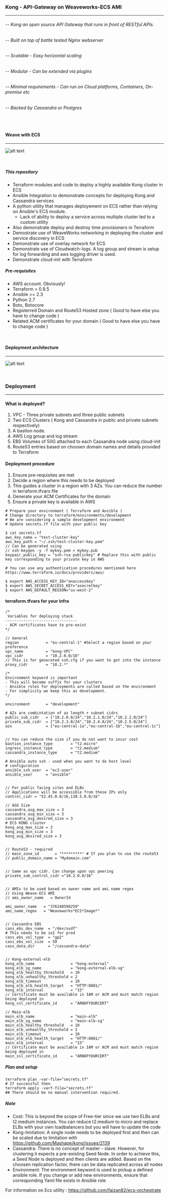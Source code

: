 ### Kong - API-Gateway on Weaveworks-ECS AMI
---  


###### -- Kong an open source API Gateway that runs in front of RESTful APIs.
###### -- Built on top of battle tested Nginx webserver
###### -- Scalable - Easy horizontal scaling
###### -- Modular - Can be extended via plugins
###### -- Minimal requirements - Can run on Cloud platforms, Containers, On-premise etc
###### -- Backed by Cassandra or Postgres

<br />

#### Weave with ECS
---

![alt text](https://raw.githubusercontent.com/faizan82/ECS-kong/master/images/weave-on-ecs.png)

<br />



##### This repository
- Terraform modules and code to deploy a highly available Kong cluster in ECS
- Ansible Integration to demonstrate concepts for deploying Kong and Cassandra services
- A python utility that manages deployement on ECS rather than relying on Ansible's ECS module.
  -  Lack of ability to deploy a service across multiple cluster led to a custom utility
- Also demonstrate deploy and destroy time provisioners in Terraform
- Demostrate use of WeaveWorks networking in deploying the cluster and service discovery in ECS
- Demonstrate use of overlay network for ECS
- Demonstrate use of Cloudwatch-logs. A log group and stream is setup for log forwarding and aws logging driver is used.
- Demonstrate cloud-init with Terraform 




##### Pre-requisites
- AWS account. Obviously!
- Terraform > 0.9.5
- Ansible >= 2.3
- Python 2.7
- Boto, Botocore
- Registerred Domain and Route53 Hosted zone ( Good to have else you have to change code )
- Related ACM certificates for your domain ( Good to have else you have to change code )

<br />

#### Deployment architecture 
---
![alt text](https://raw.githubusercontent.com/faizan82/ECS-kong/master/images/kong-architecture.png)


<br />

### Deployment 
---
#### What is deployed?
1. VPC - Three private subnets and three public subnets
2. Two ECS Clusters ( Kong and Cassandra in public and private subnets respectively) 
3. A bastion node.
4. AWS Log group and log stream 
5. EBS Volumes of 50G attached to each Cassandra node using cloud-init 
6. Route53 entries based on choosen domain names and details provided to Terraform 


#### Deployment procedure
1. Ensure pre-requisites are met 
2. Decide a region where this needs to be deployed 
3. This guides a cluster in a region with 3 AZs. You can reduce the number in terraform.tfvars file 
4. Generate your ACM Certificates for the domain 
5. Ensure a private key is available in AWS


```shell
# Prepare your environment ( Terraform and Ansible )
# Change directory to terraform/environments/development 
# We are considering a sample development environment
# Update secrets.tf file with your public key 

$ cat secrets.tf
aws_key_name = "test-cluster-key"
aws_key_path = "~/.ssh/test-cluster-key.pem"
// Can be generated using
// ssh-keygen -y -f mykey.pem > mykey.pub
keypair_public_key = "ssh-rsa publickey" # Replace this with public key corresponding to your private key in AWS

# You can use any authentication procedures mentioned here https://www.terraform.io/docs/providers/aws/

$ export AWS_ACCESS_KEY_ID="anaccesskey"
$ export AWS_SECRET_ACCESS_KEY="asecretkey"
$ export AWS_DEFAULT_REGION="us-west-2"

```

#### terraform.tfvars for your infra 

```shell
/*
 Variables for deploying stack
--------------------------------
- ACM certificates have to pre-exist
*/

// General
region            = "eu-central-1" #Select a region based on your preference
vpc_name          = "kong-VPC"
vpc_cidr          = "10.2.0.0/16"
// This is for generated ssh.cfg if you want to get into the instance
proxy_cidr        = "10.2.*"

/*
Environment keyword is important
- This will become suffix for your clusters
- Ansible roles for deployments are called based on the environment
- For simplicity we keep this as development.
*/

environment       = "development"

# AZs are combintation of az length + subnet cidrs
public_sub_cidr   = ["10.2.0.0/24","10.2.1.0/24","10.2.2.0/24"]
private_sub_cidr  = ["10.2.3.0/24","10.2.4.0/24","10.2.5.0/24"]
azs               = ["eu-central-1a","eu-central-1b","eu-central-1c"]


// You can reduce the size if you do not want to incur cost
bastion_instance_type        = "t2.micro"
ingress_instance_type        = "t2.medium"
cassandra_instance_type      = "t2.medium"

# Ansible auto ssh - used when you want to do host level
# configuration
ansible_ssh_user  = "ec2-user"
ansible_user      = "ansible"


// For public facing sites and ELBs
// Applications will be accessible from these IPs only
control_cidr = "52.45.0.0/16,138.5.0.0/16"

// ASG Size
cassandra_asg_max_size = 3
cassandra_asg_min_size = 3
cassandra_asg_desired_size = 3
# ECS KONG cluster
kong_asg_max_size = 3
kong_asg_min_size = 3
kong_asg_desired_size = 3


// Route53 - required
// main_zone_id       = "*********" # If you plan to use the route53
// public_domain_name = "Mydomain.com"


// Same as vpc cidr. Can change upon vpc peering
private_sub_control_cidr ="10.2.0.0/16"


// AMIs to be used based on owner name and ami name regex
// Using Weave-ECS AMI
// ami_owner_name   = OwnerId

ami_owner_name   = "376248598259"
ami_name_regex   = "Weaveworks*ECS*Image*"


// Cassandra EBS
cass_ebs_dev_name  = "/dev/xvdf"
# This needs to be io1 for prod
cass_ebs_vol_type  = "gp2"
cass_ebs_vol_size  = 50
cass_data_dir      = "/cassandra-data"


// Kong-external-elb
kong_elb_name                = "kong-external"
kong_elb_sg_name             = "kong-external-elb-sg"
kong_elb_healthy_threshold   = 10
kong_elb_unhealthy_threshold = 2
kong_elb_timeout             = 10
kong_elb_elb_health_target   = "HTTP:8001/"
kong_elb_interval            = "15"
// Certificate must be available in IAM or ACM and must match region being deployed in
kong_ssl_certificate_id      = "ARNOFYOURCERT"

// Main-elb
main_elb_name                = "main-elb"
main_elb_sg_name             = "main-elb-sg"
main_elb_healthy_threshold   = 10
main_elb_unhealthy_threshold = 2
main_elb_timeout             = 10
main_elb_elb_health_target   = "HTTP:8001/"
main_elb_interval            = "15"
// Certificate must be available in IAM or ACM and must match region being deployed in
main_ssl_certificate_id      = "ARNOFYOURCERT"
```


##### Plan and setup 
```shell
terraform plan -var-file="secrets.tf"
# If successful then 
terraform apply -varf-file="secrets.tf"
## There should be no manual intervention required.
```


##### Note
- Cost: This is beyond the scope of Free-tier since we use two ELBs and t2.medium instances. You can reduce t2.medium to micro and replace ELBs with your own loadbalancers but you will have to update the code
- Kong-limitation: A single node needs to be deployed first and then can be scaled due to limitation with https://github.com/Mashape/kong/issues/2139
- Cassandra: There is no concept of master - slave. However, for clustering it expects a pre-existing Seed Node. In order to achieve this, a Seed Node is deployed and then clients are added. Based on the choosen replication factor, there can be data replicated across all nodes
- Environment: The environment keyword is used to pickup a defined ansible role. If you change or add new environments, ensure that corresponding Yaml file exists in Ansible role

For information on Ecs utility : https://github.com/faizan82/ecs-orchestrate
